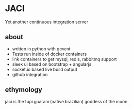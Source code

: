 # JACI

Yet another continuous integration server


## about

* written in python with gevent
* Tests run inside of docker containers
* link containers to get mysql, redis, rabbitmq support
* sleek ui based on bootstrap + angularjs
* socket.io based live build output
* github integration



## ethymology

jaci is the tupi guarani (native brazilian) goddess of the moon
